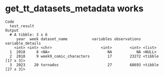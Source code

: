 # get_tt_datasets_metadata works

    Code
      test_result
    Output
      # A tibble: 3 x 6
         year  week dataset_name           variables observations variable_details 
        <int> <int> <chr>                      <int>        <int> <list>           
      1  2018     8 <NA>                          NA           NA <NULL>           
      2  2018     9 week9_comic_characters        17        23272 <tibble [17 x 3]>
      3  2023    20 tornados                      27        68693 <tibble [27 x 3]>

